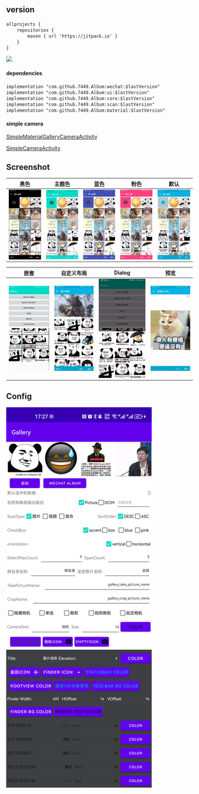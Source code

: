 ## version

	allprojects {
		repositories {
			maven { url 'https://jitpack.io' }
		}
	}

[![](https://jitpack.io/v/7449/Album.svg)](https://jitpack.io/#7449/Album)

#### dependencies

    implementation "com.github.7449.Album:wechat:$lastVersion"
    implementation "com.github.7449.Album:ui:$lastVersion"
    implementation "com.github.7449.Album:core:$lastVersion"
    implementation "com.github.7449.Album:scan:$lastVersion"
    implementation "com.github.7449.Album:material:$lastVersion"

#### simple camera

[SimpleMaterialGalleryCameraActivity](./sample/src/main/java/com/gallery/sample/camera/SimpleMaterialGalleryCameraActivity.kt)

[SimpleCameraActivity](./sample/src/main/java/com/gallery/sample/camera/SimpleCameraActivity.kt)

## Screenshot

|                 黑色                  |                主题色                |                 蓝色                 |                 粉色                 |                  默认                   |
|:-----------------------------------:|:---------------------------------:|:----------------------------------:|:----------------------------------:|:-------------------------------------:|
| ![](./screenshot/gallery_black.png) | ![](./screenshot/gallery_app.png) | ![](./screenshot/gallery_blue.png) | ![](./screenshot/gallery_pink.png) | ![](./screenshot/gallery_default.png) |

|                    嵌套                     |                自定义布局                 |                Dialog                |                  预览                   |
|:-----------------------------------------:|:------------------------------------:|:------------------------------------:|:-------------------------------------:|
| ![](./screenshot/gallery_combination.png) | ![](./screenshot/gallery_banner.png) | ![](./screenshot/gallery_dialog.png) | ![](./screenshot/gallery_preview.png) |

## Config

![](./screenshot/gallery_configs.jpg)
